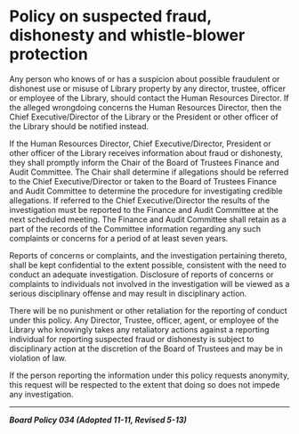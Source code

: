 # Policy on suspected fraud, dishonesty and whistle-blower protection

Any person who knows of or has a suspicion about possible fraudulent or dishonest use or misuse of Library property by any director, trustee, officer or employee of the Library, should contact the Human Resources Director. If the alleged wrongdoing concerns the Human Resources Director, then the Chief Executive/Director of the Library or the President or other officer of the Library should be notified instead.

If the Human Resources Director, Chief Executive/Director, President or other officer of the Library receives information about fraud or dishonesty, they shall promptly inform the Chair of the Board of Trustees Finance and Audit Committee. The Chair shall determine if allegations should be referred to the Chief Executive/Director or taken to the Board of Trustees Finance and Audit Committee to determine the procedure for investigating credible allegations. If referred to the Chief Executive/Director the results of the investigation must be reported to the Finance and Audit Committee at the next scheduled meeting. The Finance and Audit Committee shall retain as a part of the records of the Committee information regarding any such complaints or concerns for a period of at least seven years.

Reports of concerns or complaints, and the investigation pertaining thereto, shall be kept confidential to the extent possible, consistent with the need to conduct an adequate investigation. Disclosure of reports of concerns or complaints to individuals not involved in the investigation will be viewed as a serious disciplinary offense and may result in disciplinary action.

There will be no punishment or other retaliation for the reporting of conduct under this policy. Any Director, Trustee, officer, agent, or employee of the Library who knowingly takes any retaliatory actions against a reporting individual for reporting suspected fraud or dishonesty is subject to disciplinary action at the discretion of the Board of Trustees and may be in violation of law.

If the person reporting the information under this policy requests anonymity, this request will be respected to the extent that doing so does not impede any investigation.

---

**_Board Policy 034 (Adopted 11-11, Revised 5-13)_**